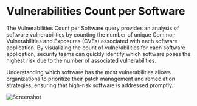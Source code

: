 # Vulnerabilities Count per Software
The Vulnerabilities Count per Software query provides an analysis of software vulnerabilities by counting the number of unique Common Vulnerabilities and Exposures (CVEs) associated with each software application.  By visualizing the count of vulnerabilities for each software application, security teams can quickly identify which software poses the highest risk due to the number of associated vulnerabilities.

Understanding which software has the most vulnerabilities allows organizations to prioritize their patch management and remediation strategies, ensuring that high-risk software is addressed promptly.

![Screenshot](https://github.com/user-attachments/assets/2e9f68c0-002a-4b4f-a9bd-0fa168448c15)

